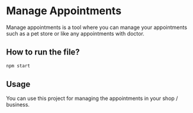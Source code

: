 # Manage Appointments

Manage appointments is a tool where you can manage your appointments such as a pet store or like any appointments with doctor.

## How to run the file?

```bash
npm start
```

## Usage
You can use this project for managing the appointments in your shop / business.
